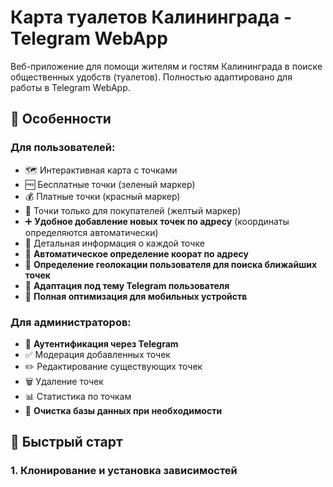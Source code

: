 # Карта туалетов Калининграда - Telegram WebApp

Веб-приложение для помощи жителям и гостям Калининграда в поиске общественных удобств (туалетов). Полностью адаптировано для работы в Telegram WebApp.

## 🌟 Особенности

### Для пользователей:
- 🗺️ Интерактивная карта с точками
- 🆓 Бесплатные точки (зеленый маркер)
- 💰 Платные точки (красный маркер)
- 🛒 Точки только для покупателей (желтый маркер)
- ➕ **Удобное добавление новых точек по адресу** (координаты определяются автоматически)
- 📝 Детальная информация о каждой точке
- 🎯 **Автоматическое определение коорат по адресу**
- 📍 **Определение геолокации пользователя для поиска ближайших точек**
- 🎨 **Адаптация под тему Telegram пользователя**
- 📱 **Полная оптимизация для мобильных устройств**

### Для администраторов:
- 🔐 **Аутентификация через Telegram**
- ✅ Модерация добавленных точек
- ✏️ Редактирование существующих точек
- 🗑️ Удаление точек
- 📊 Статистика по точкам
- 🧹 **Очистка базы данных при необходимости**

## 🚀 Быстрый старт

### 1. Клонирование и установка зависимостей

